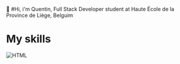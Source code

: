 👋 #Hi, i'm Quentin, Full Stack Developer student at Haute École de la Province de Liège, Belguim

# My skills

![HTML](https://img.shields.io/badge/HTML5-E34F26?style=for-the-badge&logo=html5&logoColor=white)

